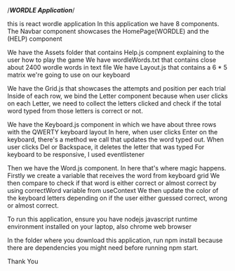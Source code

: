 /***WORDLE Application***/

this is react wordle application
In this application we have 8 components.
The Navbar component showcases the HomePage(WORDLE) and the (HELP) component

We have the Assets folder that contains Help.js compnent explaining to the user how to play the game
We have wordleWords.txt that contains close about 2400 wordle words in text file
We have Layout.js that contains a 6 * 5 matrix we're going to use on our keyboard

We have the Grid.js that showcases the attempts and position per each trial
Inside of each row, we bind the Letter component because when user clicks on each Letter, we need to collect the letters clicked and check if the total word typed from those letters is correct or not. 

We have the Keyboard.js component in which we have about three rows with the QWERTY keyboard layout
In here, when user clicks Enter on the keyboard, there's a method we call that updates the word typed out.
When user clicks Del or Backspace, it deletes the letter that was typed
For keyboard to be responsive, I used eventlistener 

Then we have the Word.js component. In here that's where magic happens.
Firstly we create a variable that receives the word from keyboard grid
We then compare to check if that word is either correct or almost correct by using correctWord variable from useContext
We then update the color of the keyboard letters depending on if the user either guessed correct, wrong or almost correct.

To run this application, ensure you have nodejs javascript runtime environment installed on your laptop, also chrome web browser

In the folder where you download this application, run npm install because there are dependencies you might need before running npm start.

Thank You